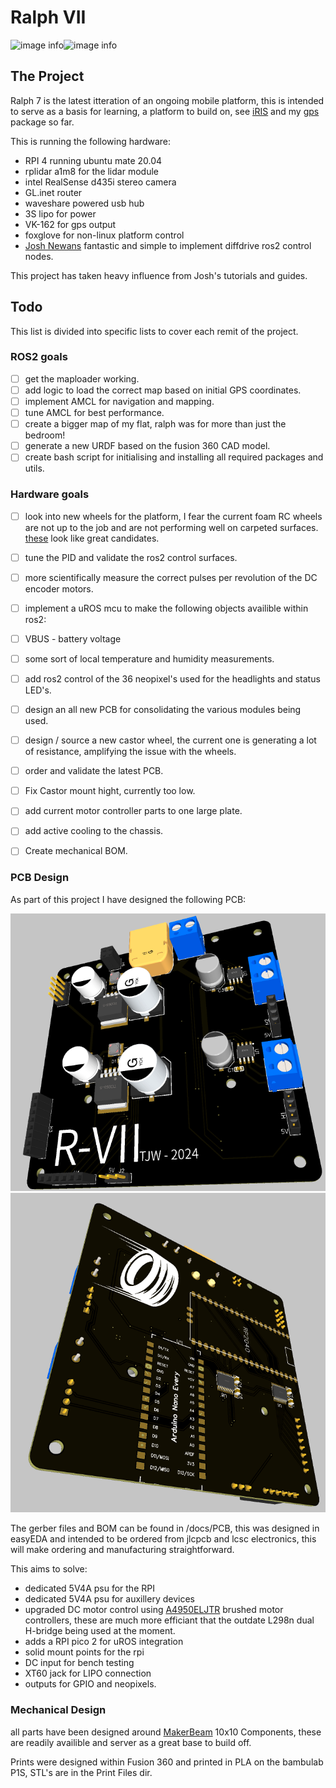 # Ralph VII

![image info](./docs/images/Front.png)![image info](./docs/images/Back.png)

## The Project

Ralph 7 is the latest itteration of an ongoing mobile platform, this is intended to serve as a basis for learning, a platform to build on, see [iRIS](https://github.com/Wattersto08/iris) and my [gps](https://github.com/Wattersto08/Ros2-GPS-VK-162) package so far. 

This is running the following hardware:

- RPI 4 running ubuntu mate 20.04 
- rplidar a1m8 for the lidar module
- intel RealSense d435i stereo camera 
- GL.inet router 
- waveshare powered usb hub 
- 3S lipo for power 
- VK-162 for gps output
- foxglove for non-linux platform control
- [Josh Newans](https://github.com/joshnewans) fantastic and simple to implement diffdrive ros2 control nodes. 

This project has taken heavy influence from Josh's tutorials and guides.

## Todo

This list is divided into specific lists to cover each remit of the project. 

### ROS2 goals 
- [ ] get the maploader working. 
- [ ] add logic to load the correct map based on initial GPS coordinates. 
- [ ] implement AMCL for navigation and mapping.
- [ ] tune AMCL for best performance.
- [ ] create a bigger map of my flat, ralph was for more than just the bedroom! 
- [ ] generate a new URDF based on the fusion 360 CAD model. 
- [ ] create bash script for initialising and installing all required packages and utils. 

### Hardware goals 
- [ ] look into new wheels for the platform, I fear the current foam RC wheels are not up to the job and are not performing well on carpeted surfaces. [these](https://www.amazon.co.uk/gp/product/B07F9SSSND/ref=ox_sc_act_title_1?smid=A10EGWLGS2DC0K&psc=1) look like great candidates.
- [ ] tune the PID and validate the ros2 control surfaces.
- [ ] more scientifically measure the correct pulses per revolution of the DC encoder motors. 
- [ ] implement a uROS mcu to make the following objects availible within ros2: 
- [ ] VBUS - battery voltage 
- [ ] some sort of local temperature and humidity measurements. 
- [ ] add ros2 control of the 36 neopixel's used for the headlights and status LED's. 
- [ ] design an all new PCB for consolidating the various modules being used. 
- [ ] design / source a new castor wheel, the current one is generating a lot of resistance, amplifying the issue with the wheels. 
- [ ] order and validate the latest PCB. 
- [ ] Fix Castor mount hight, currently too low. 
- [ ] add current motor controller parts to one large plate. 
- [ ] add active cooling to the chassis. 
- [ ] Create mechanical BOM. 



### PCB Design

As part of this project I have designed the following PCB:

![image info](./docs/images/PCB-Front.png)![image info](./docs/images/PCB-Back.png)

The gerber files and BOM can be found in /docs/PCB, this was designed in easyEDA and intended to be ordered from jlcpcb and lcsc electronics, this will make ordering and manufacturing straightforward. 

This aims to solve: 

- dedicated 5V4A psu for the RPI 
- dedicated 5V4A psu for auxillery devices
- upgraded DC motor control using [A4950ELJTR](https://www.lcsc.com/product-detail/Brushed-DC-Motor-Drivers_MSKSEMI-A4950ELJTR-T-MS_C7473144.html) brushed motor controllers, these are much more efficiant that the outdate L298n dual H-bridge being used at the moment. 
- adds a RPI pico 2 for uROS integration 
- solid mount points for the rpi 
- DC input for bench testing 
- XT60 jack for LIPO connection
- outputs for GPIO and neopixels. 

### Mechanical Design

all parts have been designed around [MakerBeam](https://www.makerbeam.com/) 10x10 Components, these are readily availible and server as a great base to build off. 

Prints were designed within Fusion 360 and printed in PLA on the bambulab P1S, STL's are in the Print Files dir. 

